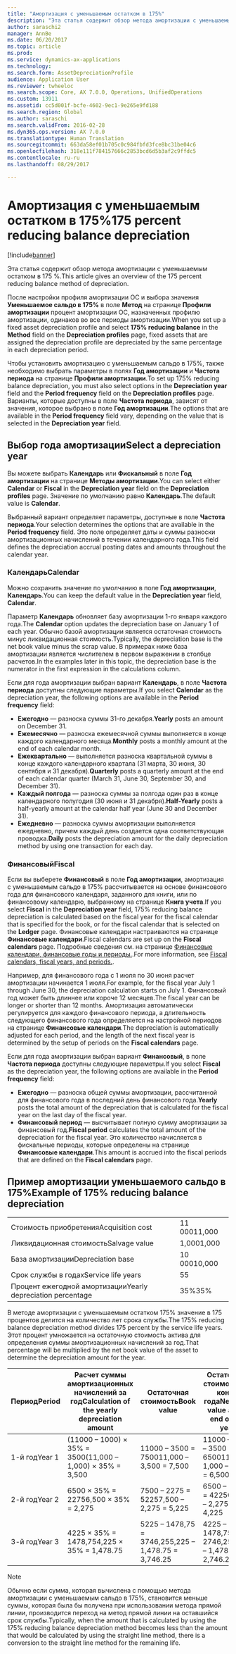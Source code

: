 ```yaml
---
title: "Амортизация с уменьшаемым остатком в 175%"
description: "Эта статья содержит обзор метода амортизации с уменьшаемым остатком в 175 %."
author: saraschi2
manager: AnnBe
ms.date: 06/20/2017
ms.topic: article
ms.prod: 
ms.service: dynamics-ax-applications
ms.technology: 
ms.search.form: AssetDepreciationProfile
audience: Application User
ms.reviewer: twheeloc
ms.search.scope: Core, AX 7.0.0, Operations, UnifiedOperations
ms.custom: 13911
ms.assetid: cc5d001f-bcfe-4602-9ec1-9e265e9fd188
ms.search.region: Global
ms.author: saraschi
ms.search.validFrom: 2016-02-28
ms.dyn365.ops.version: AX 7.0.0
ms.translationtype: Human Translation
ms.sourcegitcommit: 663da58ef01b705c0c984fbfd3fce8bc31be04c6
ms.openlocfilehash: 318e111f784157666c2853bcd6d5b3af2c9ffdc5
ms.contentlocale: ru-ru
ms.lasthandoff: 08/29/2017

---
```


# <a name="175-percent-reducing-balance-depreciation"></a><span data-ttu-id="a5dd0-103">Амортизация с уменьшаемым остатком в 175%</span><span class="sxs-lookup"><span data-stu-id="a5dd0-103">175 percent reducing balance depreciation</span></span>

[!include[banner](../includes/banner.md)]


<span data-ttu-id="a5dd0-104">Эта статья содержит обзор метода амортизации с уменьшаемым остатком в 175 %.</span><span class="sxs-lookup"><span data-stu-id="a5dd0-104">This article gives an overview of the 175 percent reducing balance method of depreciation.</span></span>

<span data-ttu-id="a5dd0-105">После настройки профиля амортизации ОС и выбора значения **Уменьшаемое сальдо в 175%** в поле **Метод** на странице **Профили амортизации** процент амортизации ОС, назначенных профилю амортизации, одинаков во все периоды амортизации.</span><span class="sxs-lookup"><span data-stu-id="a5dd0-105">When you set up a fixed asset depreciation profile and select **175% reducing balance** in the **Method** field on the **Depreciation profiles** page, fixed assets that are assigned the depreciation profile are depreciated by the same percentage in each depreciation period.</span></span> 

<span data-ttu-id="a5dd0-106">Чтобы установить амортизацию с уменьшаемым сальдо в 175%, также необходимо выбрать параметры в полях **Год амортизации** и **Частота периода** на странице **Профили амортизации**.</span><span class="sxs-lookup"><span data-stu-id="a5dd0-106">To set up 175% reducing balance depreciation, you must also select options in the **Depreciation year** field and the **Period frequency** field on the **Depreciation profiles** page.</span></span> <span data-ttu-id="a5dd0-107">Варианты, которые доступны в поле **Частота периода**, зависят от значения, которое выбрано в поле **Год амортизации**.</span><span class="sxs-lookup"><span data-stu-id="a5dd0-107">The options that are available in the **Period frequency** field vary, depending on the value that is selected in the **Depreciation year** field.</span></span>

## <a name="select-a-depreciation-year"></a><span data-ttu-id="a5dd0-108">Выбор года амортизации</span><span class="sxs-lookup"><span data-stu-id="a5dd0-108">Select a depreciation year</span></span>
<span data-ttu-id="a5dd0-109">Вы можете выбрать **Календарь** или **Фискальный** в поле **Год амортизации** на странице **Методы амортизации**.</span><span class="sxs-lookup"><span data-stu-id="a5dd0-109">You can select either **Calendar** or **Fiscal** in the **Depreciation year** field on the **Depreciation profiles** page.</span></span> <span data-ttu-id="a5dd0-110">Значение по умолчанию равно **Календарь**.</span><span class="sxs-lookup"><span data-stu-id="a5dd0-110">The default value is **Calendar**.</span></span> 

<span data-ttu-id="a5dd0-111">Выбранный вариант определяет параметры, доступные в поле **Частота периода**.</span><span class="sxs-lookup"><span data-stu-id="a5dd0-111">Your selection determines the options that are available in the **Period frequency** field.</span></span> <span data-ttu-id="a5dd0-112">Это поле определяет даты и суммы разноски амортизационных начислений в течении календарного года.</span><span class="sxs-lookup"><span data-stu-id="a5dd0-112">This field defines the depreciation accrual posting dates and amounts throughout the calendar year.</span></span>

### <a name="calendar"></a><span data-ttu-id="a5dd0-113">Календарь</span><span class="sxs-lookup"><span data-stu-id="a5dd0-113">Calendar</span></span>

<span data-ttu-id="a5dd0-114">Можно сохранить значение по умолчанию в поле **Год амортизации**, **Календарь**.</span><span class="sxs-lookup"><span data-stu-id="a5dd0-114">You can keep the default value in the **Depreciation year** field, **Calendar**.</span></span> 

<span data-ttu-id="a5dd0-115">Параметр **Календарь** обновляет базу амортизации 1-го января каждого года.</span><span class="sxs-lookup"><span data-stu-id="a5dd0-115">The **Calendar** option updates the depreciation base on January 1 of each year.</span></span> <span data-ttu-id="a5dd0-116">Обычно базой амортизации является остаточная стоимость минус ликвидационная стоимость.</span><span class="sxs-lookup"><span data-stu-id="a5dd0-116">Typically, the depreciation base is the net book value minus the scrap value.</span></span> <span data-ttu-id="a5dd0-117">В примерах ниже база амортизации является числителем в первом выражении в столбце расчетов.</span><span class="sxs-lookup"><span data-stu-id="a5dd0-117">In the examples later in this topic, the depreciation base is the numerator in the first expression in the calculations column.</span></span> 

<span data-ttu-id="a5dd0-118">Если для года амортизации выбран вариант **Календарь**, в поле **Частота периода** доступны следующие параметры.</span><span class="sxs-lookup"><span data-stu-id="a5dd0-118">If you select **Calendar** as the depreciation year, the following options are available in the **Period frequency** field:</span></span>

-   <span data-ttu-id="a5dd0-119">**Ежегодно** — разноска суммы 31-го декабря.</span><span class="sxs-lookup"><span data-stu-id="a5dd0-119">**Yearly** posts an amount on December 31.</span></span>
-   <span data-ttu-id="a5dd0-120">**Ежемесячно** — разноска ежемесячной суммы выполняется в конце каждого календарного месяца.</span><span class="sxs-lookup"><span data-stu-id="a5dd0-120">**Monthly** posts a monthly amount at the end of each calendar month.</span></span>
-   <span data-ttu-id="a5dd0-121">**Ежеквартально** — выполняется разноска квартальной суммы в конце каждого календарного квартала (31 марта, 30 июня, 30 сентября и 31 декабря).</span><span class="sxs-lookup"><span data-stu-id="a5dd0-121">**Quarterly** posts a quarterly amount at the end of each calendar quarter (March 31, June 30, September 30, and December 31).</span></span>
-   <span data-ttu-id="a5dd0-122">**Каждый полгода** — разноска суммы за полгода один раз в конце календарного полугодия (30 июня и 31 декабря).</span><span class="sxs-lookup"><span data-stu-id="a5dd0-122">**Half-Yearly** posts a half-yearly amount at the calendar half year (June 30 and December 31).</span></span>
-   <span data-ttu-id="a5dd0-123">**Ежедневно** — разноска суммы амортизации выполняется ежедневно, причем каждый день создается одна соответствующая проводка.</span><span class="sxs-lookup"><span data-stu-id="a5dd0-123">**Daily** posts the depreciation amount for the daily depreciation method by using one transaction for each day.</span></span>

### <a name="fiscal"></a><span data-ttu-id="a5dd0-124">Финансовый</span><span class="sxs-lookup"><span data-stu-id="a5dd0-124">Fiscal</span></span>

<span data-ttu-id="a5dd0-125">Если вы выберете **Финансовый** в поле **Год амортизации**, амортизация с уменьшаемым сальдо в 175% рассчитывается на основе финансового года для финансового календаря, заданного для книги, или по финансовому календарю, выбранному на странице **Книга учета**.</span><span class="sxs-lookup"><span data-stu-id="a5dd0-125">If you select **Fiscal** in the **Depreciation year** field, 175% reducing balance depreciation is calculated based on the fiscal year for the fiscal calendar that is specified for the book, or for the fiscal calendar that is selected on the **Ledger** page.</span></span> <span data-ttu-id="a5dd0-126">Финансовые календари настраиваются на странице **Финансовые календари**.</span><span class="sxs-lookup"><span data-stu-id="a5dd0-126">Fiscal calendars are set up on the **Fiscal calendars** page.</span></span> <span data-ttu-id="a5dd0-127">Подробные сведения см. на странице [Финансовые календари, финансовые годы и периоды.](..\budgeting\fiscal-calendars-fiscal-years-periods.md).</span><span class="sxs-lookup"><span data-stu-id="a5dd0-127">For more information, see [Fiscal calendars, fiscal years, and periods.](..\budgeting\fiscal-calendars-fiscal-years-periods.md).</span></span>

<span data-ttu-id="a5dd0-128">Например, для финансового года с 1 июля по 30 июня расчет амортизации начинается 1 июля.</span><span class="sxs-lookup"><span data-stu-id="a5dd0-128">For example, for the fiscal year July 1 through June 30, the depreciation calculation starts on July 1.</span></span> <span data-ttu-id="a5dd0-129">Финансовый год может быть длиннее или короче 12 месяцев.</span><span class="sxs-lookup"><span data-stu-id="a5dd0-129">The fiscal year can be longer or shorter than 12 months.</span></span> <span data-ttu-id="a5dd0-130">Амортизация автоматически регулируется для каждого финансового периода, а длительность следующего финансового года определяется на настройкой периодов на странице **Финансовые календари**.</span><span class="sxs-lookup"><span data-stu-id="a5dd0-130">The depreciation is automatically adjusted for each period, and the length of the next fiscal year is determined by the setup of periods on the **Fiscal calendars** page.</span></span> 

<span data-ttu-id="a5dd0-131">Если для года амортизации выбран вариант **Финансовый**, в поле **Частота периода** доступны следующие параметры.</span><span class="sxs-lookup"><span data-stu-id="a5dd0-131">If you select **Fiscal** as the depreciation year, the following options are available in the **Period frequency** field:</span></span>

-   <span data-ttu-id="a5dd0-132">**Ежегодно** — разноска общей суммы амортизации, рассчитанной для финансового года в последний день финансового года.</span><span class="sxs-lookup"><span data-stu-id="a5dd0-132">**Yearly** posts the total amount of the depreciation that is calculated for the fiscal year on the last day of the fiscal year.</span></span>
-   <span data-ttu-id="a5dd0-133">**Финансовый период** — высчитывает полную сумму амортизации за финансовый год.</span><span class="sxs-lookup"><span data-stu-id="a5dd0-133">**Fiscal period** calculates the total amount of the depreciation for the fiscal year.</span></span> <span data-ttu-id="a5dd0-134">Это количество начисляется в фискальные периоды, которые определены на странице **Финансовые календари**.</span><span class="sxs-lookup"><span data-stu-id="a5dd0-134">This amount is accrued into the fiscal periods that are defined on the **Fiscal calendars** page.</span></span>

## <a name="example-of-175-reducing-balance-depreciation"></a><span data-ttu-id="a5dd0-135">Пример амортизации уменьшаемого сальдо в 175%</span><span class="sxs-lookup"><span data-stu-id="a5dd0-135">Example of 175% reducing balance depreciation</span></span>
|                                |        |
|--------------------------------|--------|
| <span data-ttu-id="a5dd0-136">Стоимость приобретения</span><span class="sxs-lookup"><span data-stu-id="a5dd0-136">Acquisition cost</span></span>               | <span data-ttu-id="a5dd0-137">11 000</span><span class="sxs-lookup"><span data-stu-id="a5dd0-137">11,000</span></span> |
| <span data-ttu-id="a5dd0-138">Ликвидационная стоимость</span><span class="sxs-lookup"><span data-stu-id="a5dd0-138">Salvage value</span></span>                  | <span data-ttu-id="a5dd0-139">1,000</span><span class="sxs-lookup"><span data-stu-id="a5dd0-139">1,000</span></span>  |
| <span data-ttu-id="a5dd0-140">База амортизации</span><span class="sxs-lookup"><span data-stu-id="a5dd0-140">Depreciation base</span></span>              | <span data-ttu-id="a5dd0-141">10 000</span><span class="sxs-lookup"><span data-stu-id="a5dd0-141">10,000</span></span> |
| <span data-ttu-id="a5dd0-142">Срок службы в годах</span><span class="sxs-lookup"><span data-stu-id="a5dd0-142">Service life years</span></span>             | <span data-ttu-id="a5dd0-143">5</span><span class="sxs-lookup"><span data-stu-id="a5dd0-143">5</span></span>      |
| <span data-ttu-id="a5dd0-144">Процент ежегодной амортизации</span><span class="sxs-lookup"><span data-stu-id="a5dd0-144">Yearly depreciation percentage</span></span> | <span data-ttu-id="a5dd0-145">35%</span><span class="sxs-lookup"><span data-stu-id="a5dd0-145">35%</span></span>    |

<span data-ttu-id="a5dd0-146">В методе амортизации с уменьшаемым остатком 175% значение в 175 процентов делится на количество лет срока службы.</span><span class="sxs-lookup"><span data-stu-id="a5dd0-146">The 175% reducing balance depreciation method divides 175 percent by the service life years.</span></span> <span data-ttu-id="a5dd0-147">Этот процент умножается на остаточную стоимость актива для определения суммы амортизационных начислений за год.</span><span class="sxs-lookup"><span data-stu-id="a5dd0-147">That percentage will be multiplied by the net book value of the asset to determine the depreciation amount for the year.</span></span>

| <span data-ttu-id="a5dd0-148">Период</span><span class="sxs-lookup"><span data-stu-id="a5dd0-148">Period</span></span> | <span data-ttu-id="a5dd0-149">Расчет суммы амортизационных начислений за год</span><span class="sxs-lookup"><span data-stu-id="a5dd0-149">Calculation of the yearly depreciation amount</span></span> | <span data-ttu-id="a5dd0-150">Остаточная стоимость</span><span class="sxs-lookup"><span data-stu-id="a5dd0-150">Book value</span></span>                  | <span data-ttu-id="a5dd0-151">Остаточная стоимость на конец года</span><span class="sxs-lookup"><span data-stu-id="a5dd0-151">Net book value at the end of the year</span></span> |
|--------|-----------------------------------------------|-----------------------------|---------------------------------------|
| <span data-ttu-id="a5dd0-152">1-й год</span><span class="sxs-lookup"><span data-stu-id="a5dd0-152">Year 1</span></span> | <span data-ttu-id="a5dd0-153">(11000 – 1000) × 35% = 3500</span><span class="sxs-lookup"><span data-stu-id="a5dd0-153">(11,000 – 1,000) × 35% = 3,500</span></span>                | <span data-ttu-id="a5dd0-154">11000 – 3500 = 7500</span><span class="sxs-lookup"><span data-stu-id="a5dd0-154">11,000 – 3,500 = 7,500</span></span>      | <span data-ttu-id="a5dd0-155">11000 – 1000 – 3500 = 6500</span><span class="sxs-lookup"><span data-stu-id="a5dd0-155">11,000 – 1,000 – 3,500 = 6,500</span></span>        |
| <span data-ttu-id="a5dd0-156">2-й год</span><span class="sxs-lookup"><span data-stu-id="a5dd0-156">Year 2</span></span> | <span data-ttu-id="a5dd0-157">6500 × 35% = 2275</span><span class="sxs-lookup"><span data-stu-id="a5dd0-157">6,500 × 35% = 2,275</span></span>                           | <span data-ttu-id="a5dd0-158">7500 – 2275 = 5225</span><span class="sxs-lookup"><span data-stu-id="a5dd0-158">7,500 – 2,275 = 5,225</span></span>       | <span data-ttu-id="a5dd0-159">6500 – 2275 = 4225</span><span class="sxs-lookup"><span data-stu-id="a5dd0-159">6,500 – 2,275 = 4,225</span></span>                 |
| <span data-ttu-id="a5dd0-160">3-й год</span><span class="sxs-lookup"><span data-stu-id="a5dd0-160">Year 3</span></span> | <span data-ttu-id="a5dd0-161">4225 × 35% = 1478,75</span><span class="sxs-lookup"><span data-stu-id="a5dd0-161">4,225 × 35% = 1,478.75</span></span>                        | <span data-ttu-id="a5dd0-162">5225 – 1478,75 = 3746,25</span><span class="sxs-lookup"><span data-stu-id="a5dd0-162">5,225 – 1,478.75 = 3,746.25</span></span> | <span data-ttu-id="a5dd0-163">4225 – 1478,75 = 2746,25</span><span class="sxs-lookup"><span data-stu-id="a5dd0-163">4,225 – 1,478.75 = 2,746.25</span></span>           |

> [!NOTE] 
> <span data-ttu-id="a5dd0-164">Обычно если сумма, которая вычислена с помощью метода амортизации с уменьшаемым сальдо в 175%, становится меньше суммы, которая была бы получена при использовании метода прямой линии, производится переход на метод прямой линии на оставшийся срок службы.</span><span class="sxs-lookup"><span data-stu-id="a5dd0-164">Typically, when the amount that is calculated by using the 175% reducing balance depreciation method becomes less than the amount that would be calculated by using the straight line method, there is a conversion to the straight line method for the remaining life.</span></span>




